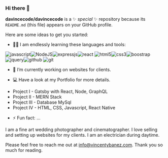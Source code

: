 ### Hi there 👋

**davincecode/davincecode** is a ✨ _special_ ✨ repository because its `README.md` (this file) appears on your GitHub profile.

Here are some ideas to get you started:

- 🧑‍💻 I am endlessly learning these languages and tools:

![javascript](https://bit.ly/32THR1f)![NodeJS](https://bit.ly/3ztcHtB)![expressjs](https://bit.ly/3n0QrSL)![react](https://bit.ly/3t3tP7Y)
![html5](https://bit.ly/3pV7WWr)![css3](https://bit.ly/3eRluMj)![boostrap](https://bit.ly/3njK90X)![jquery](https://bit.ly/3HDvkha)![github](https://bit.ly/3pTTUUX)
![git](https://bit.ly/3eOyPFn)

- 🔭 I’m currently working on websites for clients.

- 💻 Have a look at my Portfolio for more details.

* Project I - Gatsby with React, Node, GraphQL
* Project II - MERN Stack 
* Project III - Database MySql
* Project IV - HTML, CSS, Javascript, React Native


- ⚡ Fun fact: ...

I am a fine art wedding photographer and cinematographer.
I love selling and setting up websites for my clients.
I am an electrician during daytime.


Please feel free to reach me out at info@vincentybanez.com. Thank you so much for reading. 
